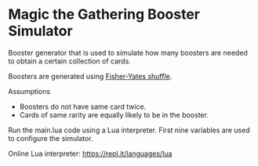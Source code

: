 # Magic the Gathering Booster Simulator
Booster generator that is used to simulate how many boosters are needed to obtain a certain collection of cards.

Boosters are generated using [Fisher-Yates shuffle](https://en.wikipedia.org/wiki/Fisher%E2%80%93Yates_shuffle).

Assumptions
+ Boosters do not have same card twice.
+ Cards of same rarity are equally likely to be in the booster.

Run the main.lua code using a Lua interpreter.
First nine variables are used to configure the simulator.

Online Lua interpreter: https://repl.it/languages/lua
